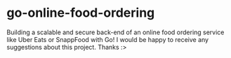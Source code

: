 # go-online-food-ordering
Building a scalable and secure back-end of an online food ordering service like Uber Eats or SnappFood with Go! I would be happy to receive any suggestions about this project. Thanks :>
